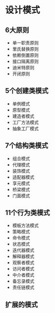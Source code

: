 # 设计模式

## 6大原则

- 单一职责原则
- 里氏替换原则
- 依赖倒置原则
- 接口隔离原则
- 迪米特原则
- 开闭原则


## 5个创建类模式

- 单例模式
- 原型模式
- 建造者模式
- 工厂方法模式
- 抽象工厂模式


## 7个结构类模式

- 组合模式
- 代理模式
- 装饰模式
- 适配器模式
- 享元模式
- 桥梁模式
- 门面模式


## 11个行为类模式

- 模板方法模式
- 策略模式
- 命令模式
- 状态模式
- 迭代器模式
- 解释器模式
- 观察者模式
- 访问者模式
- 中介者模式
- 备忘录模式
- 责任链模式


## 扩展的模式

